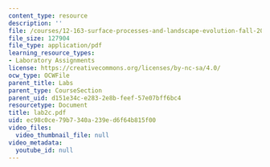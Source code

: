 ```yaml
---
content_type: resource
description: ''
file: /courses/12-163-surface-processes-and-landscape-evolution-fall-2004/ec98c0ce79b7340a239ed6f64b815f00_lab2c.pdf
file_size: 127904
file_type: application/pdf
learning_resource_types:
- Laboratory Assignments
license: https://creativecommons.org/licenses/by-nc-sa/4.0/
ocw_type: OCWFile
parent_title: Labs
parent_type: CourseSection
parent_uid: d151e34c-e283-2e8b-feef-57e07bff6bc4
resourcetype: Document
title: lab2c.pdf
uid: ec98c0ce-79b7-340a-239e-d6f64b815f00
video_files:
  video_thumbnail_file: null
video_metadata:
  youtube_id: null
---
```

